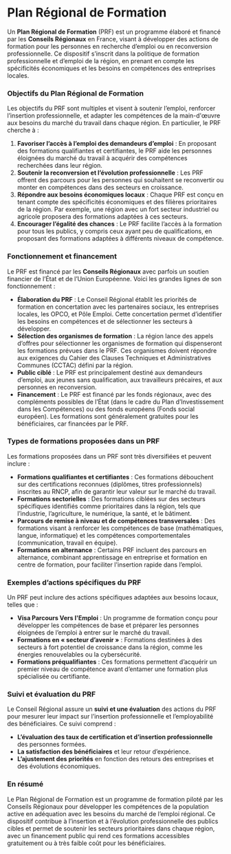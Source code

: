 # Plan Régional de Formation

Un **Plan Régional de Formation** (PRF) est un programme élaboré et financé par les **Conseils Régionaux** en France, visant à développer des actions de formation pour les personnes en recherche d’emploi ou en reconversion professionnelle. Ce dispositif s’inscrit dans la politique de formation professionnelle et d’emploi de la région, en prenant en compte les spécificités économiques et les besoins en compétences des entreprises locales.

### Objectifs du Plan Régional de Formation

Les objectifs du PRF sont multiples et visent à soutenir l’emploi, renforcer l’insertion professionnelle, et adapter les compétences de la main-d'œuvre aux besoins du marché du travail dans chaque région. En particulier, le PRF cherche à :

1.  **Favoriser l’accès à l’emploi des demandeurs d’emploi** : En proposant des formations qualifiantes et certifiantes, le PRF aide les personnes éloignées du marché du travail à acquérir des compétences recherchées dans leur région.
2.  **Soutenir la reconversion et l’évolution professionnelle** : Les PRF offrent des parcours pour les personnes qui souhaitent se reconvertir ou monter en compétences dans des secteurs en croissance.
3.  **Répondre aux besoins économiques locaux** : Chaque PRF est conçu en tenant compte des spécificités économiques et des filières prioritaires de la région. Par exemple, une région avec un fort secteur industriel ou agricole proposera des formations adaptées à ces secteurs.
4.  **Encourager l’égalité des chances** : Le PRF facilite l’accès à la formation pour tous les publics, y compris ceux ayant peu de qualifications, en proposant des formations adaptées à différents niveaux de compétence.

### Fonctionnement et financement

Le PRF est financé par les **Conseils Régionaux** avec parfois un soutien financier de l’État et de l’Union Européenne. Voici les grandes lignes de son fonctionnement :

-   **Élaboration du PRF** : Le Conseil Régional établit les priorités de formation en concertation avec les partenaires sociaux, les entreprises locales, les OPCO, et Pôle Emploi. Cette concertation permet d’identifier les besoins en compétences et de sélectionner les secteurs à développer.
-   **Sélection des organismes de formation** : La région lance des appels d’offres pour sélectionner les organismes de formation qui dispenseront les formations prévues dans le PRF. Ces organismes doivent répondre aux exigences du Cahier des Clauses Techniques et Administratives Communes (CCTAC) défini par la région.
-   **Public ciblé** : Le PRF est principalement destiné aux demandeurs d’emploi, aux jeunes sans qualification, aux travailleurs précaires, et aux personnes en reconversion.
-   **Financement** : Le PRF est financé par les fonds régionaux, avec des compléments possibles de l’État (dans le cadre du Plan d’Investissement dans les Compétences) ou des fonds européens (Fonds social européen). Les formations sont généralement gratuites pour les bénéficiaires, car financées par le PRF.

### Types de formations proposées dans un PRF

Les formations proposées dans un PRF sont très diversifiées et peuvent inclure :

-   **Formations qualifiantes et certifiantes** : Ces formations débouchent sur des certifications reconnues (diplômes, titres professionnels) inscrites au RNCP, afin de garantir leur valeur sur le marché du travail.
-   **Formations sectorielles** : Des formations ciblées sur des secteurs spécifiques identifiés comme prioritaires dans la région, tels que l’industrie, l’agriculture, le numérique, la santé, et le bâtiment.
-   **Parcours de remise à niveau et de compétences transversales** : Des formations visant à renforcer les compétences de base (mathématiques, langue, informatique) et les compétences comportementales (communication, travail en équipe).
-   **Formations en alternance** : Certains PRF incluent des parcours en alternance, combinant apprentissage en entreprise et formation en centre de formation, pour faciliter l'insertion rapide dans l’emploi.

### Exemples d’actions spécifiques du PRF

Un PRF peut inclure des actions spécifiques adaptées aux besoins locaux, telles que :

-   **Visa Parcours Vers l'Emploi** : Un programme de formation conçu pour développer les compétences de base et préparer les personnes éloignées de l’emploi à entrer sur le marché du travail.
-   **Formations en « secteur d’avenir »** : Formations destinées à des secteurs à fort potentiel de croissance dans la région, comme les énergies renouvelables ou la cybersécurité.
-   **Formations préqualifiantes** : Ces formations permettent d’acquérir un premier niveau de compétence avant d’entamer une formation plus spécialisée ou certifiante.

### Suivi et évaluation du PRF

Le Conseil Régional assure un **suivi et une évaluation** des actions du PRF pour mesurer leur impact sur l’insertion professionnelle et l’employabilité des bénéficiaires. Ce suivi comprend :

-   **L’évaluation des taux de certification et d’insertion professionnelle** des personnes formées.
-   **La satisfaction des bénéficiaires** et leur retour d’expérience.
-   **L’ajustement des priorités** en fonction des retours des entreprises et des évolutions économiques.

### En résumé

Le Plan Régional de Formation est un programme de formation piloté par les Conseils Régionaux pour développer les compétences de la population active en adéquation avec les besoins du marché de l’emploi régional. Ce dispositif contribue à l’insertion et à l’évolution professionnelle des publics cibles et permet de soutenir les secteurs prioritaires dans chaque région, avec un financement public qui rend ces formations accessibles gratuitement ou à très faible coût pour les bénéficiaires.
<!--stackedit_data:
eyJoaXN0b3J5IjpbLTE4MTcyMDExNjJdfQ==
-->
